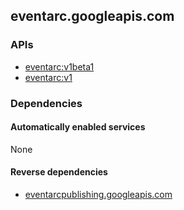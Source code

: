 ## eventarc.googleapis.com

### APIs

* [ eventarc:v1beta1 ]( https://eventarc.googleapis.com/$discovery/rest?version=v1beta1 )
* [ eventarc:v1 ]( https://eventarc.googleapis.com/$discovery/rest?version=v1 )

### Dependencies

#### Automatically enabled services

None

#### Reverse dependencies

* [eventarcpublishing.googleapis.com](../eventarcpublishing.googleapis.com/)
